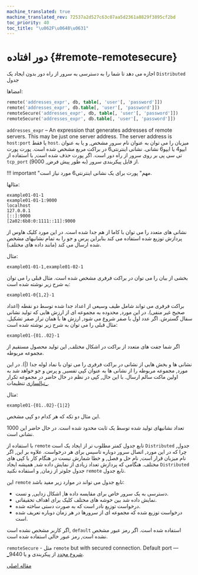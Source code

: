 ```yaml
---
machine_translated: true
machine_translated_rev: 72537a2d527c63c07aa5d2361a8829f3895cf2bd
toc_priority: 40
toc_title: "\u062F\u0648\u0631"
---
```


# دور افتاده {#remote-remotesecure}

اجازه می دهد تا شما را به دسترسی به سرور از راه دور بدون ایجاد یک `Distributed` جدول

امضاها:

``` sql
remote('addresses_expr', db, table[, 'user'[, 'password']])
remote('addresses_expr', db.table[, 'user'[, 'password']])
remoteSecure('addresses_expr', db, table[, 'user'[, 'password']])
remoteSecure('addresses_expr', db.table[, 'user'[, 'password']])
```

`addresses_expr` – An expression that generates addresses of remote servers. This may be just one server address. The server address is `host:port` یا فقط `host`. میزبان را می توان به عنوان نام سرور مشخص, و یا به عنوان ایپو4 یا ایپو6 نشانی. نشانی اینترنتی6 در براکت مربع مشخص شده است. پورت پورت تی سی پی بر روی سرور از راه دور است. اگر پورت حذف شده است, با استفاده از `tcp_port` از فایل پیکربندی سرور (به طور پیش فرض, 9000).

!!! important "مهم"
    پورت برای یک نشانی اینترنتی6 مورد نیاز است.

مثالها:

``` text
example01-01-1
example01-01-1:9000
localhost
127.0.0.1
[::]:9000
[2a02:6b8:0:1111::11]:9000
```

نشانی های متعدد را می توان با کاما از هم جدا شده است. در این مورد کلیک هاوس از پردازش توزیع شده استفاده می کند بنابراین پرس و جو را به تمام نشانیهای مشخص شده ارسال می کند (مانند داده های مختلف).

مثال:

``` text
example01-01-1,example01-02-1
```

بخشی از بیان را می توان در براکت فرفری مشخص شده است. مثال قبلی را می توان به شرح زیر نوشته شده است:

``` text
example01-0{1,2}-1
```

براکت فرفری می تواند شامل طیف وسیعی از اعداد جدا شده توسط دو نقطه (اعداد صحیح غیر منفی). در این مورد, محدوده به مجموعه ای از ارزش هایی که تولید نشانی سفال گسترش. اگر عدد اول با صفر شروع می شود, ارزش ها با همان تراز صفر تشکیل. مثال قبلی را می توان به شرح زیر نوشته شده است:

``` text
example01-{01..02}-1
```

اگر شما جفت های متعدد از براکت در اشکال مختلف, این تولید محصول مستقیم از مجموعه مربوطه.

نشانی ها و بخش هایی از نشانی در براکت فرفری را می توان با نماد لوله جدا (\|). در این مورد, مجموعه مربوطه را از نشانی ها به عنوان کپی تفسیر, و پرس و جو خواهد شد به اولین ماکت سالم ارسال. با این حال, کپی در نظم در حال حاضر در مجموعه تکرار [_تبالسازی](../../operations/settings/settings.md) تنظیمات.

مثال:

``` text
example01-{01..02}-{1|2}
```

این مثال دو تکه که هر کدام دو کپی مشخص.

تعداد نشانیهای تولید شده توسط یک ثابت محدود شده است. در حال حاضر این 1000 نشانی است.

با استفاده از `remote` تابع جدول کمتر مطلوب تر از ایجاد یک است `Distributed` جدول, چرا که در این مورد, اتصال سرور دوباره تاسیس برای هر درخواست. علاوه بر این, اگر نام میزبان قرار است, نام حل و فصل, و خطا شمارش نیست در هنگام کار با کپی های مختلف. هنگامی که پردازش تعداد زیادی از نمایش داده شد, همیشه ایجاد `Distributed` جدول جلوتر از زمان, و استفاده نکنید `remote` تابع جدول.

این `remote` تابع جدول می تواند در موارد زیر مفید باشد:

-   دسترسی به یک سرور خاص برای مقایسه داده ها, اشکال زدایی, و تست.
-   نمایش داده شد بین خوشه های مختلف کلیک برای اهداف تحقیقاتی.
-   درخواست توزیع نادر است که به صورت دستی ساخته شده.
-   درخواست توزیع شده که مجموعه ای از سرورها در هر زمان دوباره تعریف شده است.

اگر کاربر مشخص نشده است, `default` استفاده شده است.
اگر رمز عبور مشخص نشده است, رمز عبور خالی استفاده شده است.

`remoteSecure` - مثل `remote` but with secured connection. Default port — [_شروع مجدد](../../operations/server-configuration-parameters/settings.md#server_configuration_parameters-tcp_port_secure) از پیکربندی و یا 9440.

[مقاله اصلی](https://clickhouse.tech/docs/en/query_language/table_functions/remote/) <!--hide-->

